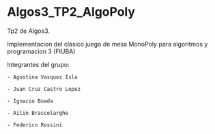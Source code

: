 # Algos3_TP2_AlgoPoly
Tp2 de Algos3.


Implementacion del clásico juego de mesa MonoPoly para algoritmos y programacion 3 (FIUBA)


Integrantes del grupo:

	- Agostina Vasquez Isla  

	- Juan Cruz Castro Lopez 

	- Ignacio Boada		

	- Ailin Braccelarghe

	- Federico Rossini

